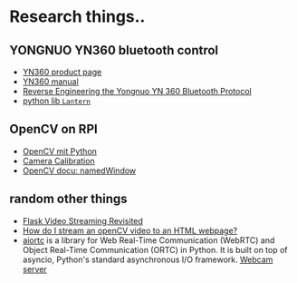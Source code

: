 <!--lint disable list-item-indent-->
<!--lint disable list-item-bullet-indent-->

# Research things..

## YONGNUO YN360 bluetooth control
- [YN360 product page](http://hkyongnuo.com/e-detaily.php?ID=375)
- [YN360 manual](http://yongnuoebay.com/gw/YN360sms.pdf)
- [Reverse Engineering the Yongnuo YN 360 Bluetooth Protocol](https://www.youtube.com/watch?v=wmpdj9N6pC0)
- [python lib `Lantern`](https://github.com/kenkeiter/lantern)

## OpenCV on RPI
- [OpenCV mit Python](https://www.hackerspace-ffm.de/wiki/index.php?title=OpenCV_mit_Python)
- [Camera Calibration](https://docs.opencv.org/master/dc/dbb/tutorial_py_calibration.html)
- [OpenCV docu: namedWindow](https://docs.opencv.org/master/d7/dfc/group__highgui.html#ga5afdf8410934fd099df85c75b2e0888b)

## random other things
- [Flask Video Streaming Revisited](https://blog.miguelgrinberg.com/post/flask-video-streaming-revisited)
- [How do I stream an openCV video to an HTML webpage?](https://stackoverflow.com/questions/20205358/how-do-i-stream-an-opencv-video-to-an-html-webpage)
- [aiortc](https://github.com/aiortc/aiortc)  is a library for Web Real-Time Communication (WebRTC) and Object Real-Time Communication (ORTC) in Python. It is built on top of asyncio, Python's standard asynchronous I/O framework.
    [Webcam server](https://github.com/aiortc/aiortc/tree/master/examples/webcam)

